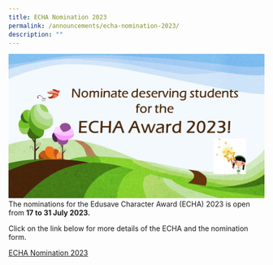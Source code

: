 ```yaml
---
title: ECHA Nomination 2023
permalink: /announcements/echa-nomination-2023/
description: ""
---
```

![](/images/Announcement/2023%20echa%20announcement_website.jpg)
The nominations for the  Edusave Character Award  (ECHA) 2023 is open from **17 to 31 July 2023.** 

Click on the link below for more details of the ECHA and the nomination form.

[ECHA Nomination 2023](/learning-at-sms/student-development/echa-nomination)